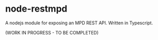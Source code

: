 node-restmpd
============

A nodejs module for exposing an MPD REST API. Written in Typescript.

(WORK IN PROGRESS - TO BE COMPLETED)
